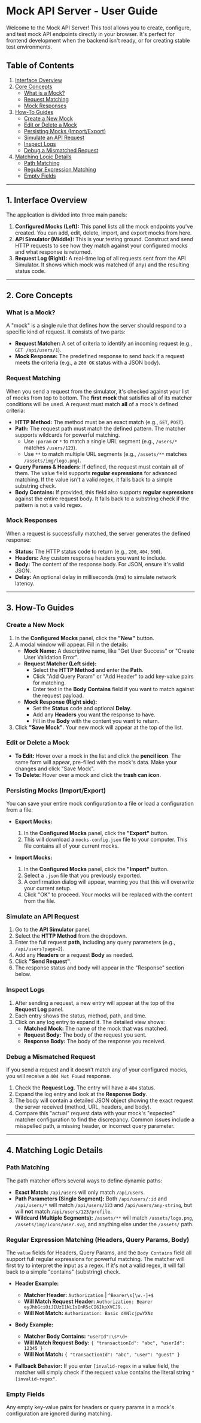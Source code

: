 # Mock API Server - User Guide

Welcome to the Mock API Server! This tool allows you to create, configure, and test mock API endpoints directly in your browser. It's perfect for frontend development when the backend isn't ready, or for creating stable test environments.

## Table of Contents
1.  [Interface Overview](#interface-overview)
2.  [Core Concepts](#core-concepts)
    -   [What is a Mock?](#what-is-a-mock)
    -   [Request Matching](#request-matching)
    -   [Mock Responses](#mock-responses)
3.  [How-To Guides](#how-to-guides)
    -   [Create a New Mock](#create-a-new-mock)
    -   [Edit or Delete a Mock](#edit-or-delete-a-mock)
    -   [Persisting Mocks (Import/Export)](#persisting-mocks-importexport)
    -   [Simulate an API Request](#simulate-an-api-request)
    -   [Inspect Logs](#inspect-logs)
    -   [Debug a Mismatched Request](#debug-a-mismatched-request)
4.  [Matching Logic Details](#matching-logic-details)
    -   [Path Matching](#path-matching)
    -   [Regular Expression Matching](#regular-expression-matching-headers-query-params-body)
    -   [Empty Fields](#empty-fields)

---

## 1. Interface Overview

The application is divided into three main panels:

1.  **Configured Mocks (Left):** This panel lists all the mock endpoints you've created. You can add, edit, delete, import, and export mocks from here.
2.  **API Simulator (Middle):** This is your testing ground. Construct and send HTTP requests to see how they match against your configured mocks and what response is returned.
3.  **Request Log (Right):** A real-time log of all requests sent from the API Simulator. It shows which mock was matched (if any) and the resulting status code.

---

## 2. Core Concepts

### What is a Mock?

A "mock" is a single rule that defines how the server should respond to a specific kind of request. It consists of two parts:
-   **Request Matcher:** A set of criteria to identify an incoming request (e.g., `GET /api/users/1`).
-   **Mock Response:** The predefined response to send back if a request meets the criteria (e.g., a `200 OK` status with a JSON body).

### Request Matching

When you send a request from the simulator, it's checked against your list of mocks from top to bottom. The **first mock** that satisfies all of its matcher conditions will be used. A request must match **all** of a mock's defined criteria:

-   **HTTP Method:** The method must be an exact match (e.g., `GET`, `POST`).
-   **Path:** The request path must match the defined pattern. The matcher supports wildcards for powerful matching.
    -   Use `:param` or `*` to match a single URL segment (e.g., `/users/*` matches `/users/123`).
    -   Use `**` to match multiple URL segments (e.g., `/assets/**` matches `/assets/img/logo.png`).
-   **Query Params & Headers:** If defined, the request must contain all of them. The value field supports **regular expressions** for advanced matching. If the value isn't a valid regex, it falls back to a simple substring check.
-   **Body Contains:** If provided, this field also supports **regular expressions** against the entire request body. It falls back to a substring check if the pattern is not a valid regex.

### Mock Responses

When a request is successfully matched, the server generates the defined response:

-   **Status:** The HTTP status code to return (e.g., `200`, `404`, `500`).
-   **Headers:** Any custom response headers you want to include.
-   **Body:** The content of the response body. For JSON, ensure it's valid JSON.
-   **Delay:** An optional delay in milliseconds (ms) to simulate network latency.

---

## 3. How-To Guides

### Create a New Mock

1.  In the **Configured Mocks** panel, click the **"New"** button.
2.  A modal window will appear. Fill in the details:
    -   **Mock Name:** A descriptive name, like "Get User Success" or "Create User Validation Error".
    -   **Request Matcher (Left side):**
        -   Select the **HTTP Method** and enter the **Path**.
        -   Click "Add Query Param" or "Add Header" to add key-value pairs for matching.
        -   Enter text in the **Body Contains** field if you want to match against the request payload.
    -   **Mock Response (Right side):**
        -   Set the **Status** code and optional **Delay**.
        -   Add any **Headers** you want the response to have.
        -   Fill in the **Body** with the content you want to return.
3.  Click **"Save Mock"**. Your new mock will appear at the top of the list.

### Edit or Delete a Mock

-   **To Edit:** Hover over a mock in the list and click the **pencil icon**. The same form will appear, pre-filled with the mock's data. Make your changes and click "Save Mock".
-   **To Delete:** Hover over a mock and click the **trash can icon**.

### Persisting Mocks (Import/Export)

You can save your entire mock configuration to a file or load a configuration from a file.

-   **Export Mocks:**
    1.  In the **Configured Mocks** panel, click the **"Export"** button.
    2.  This will download a `mocks-config.json` file to your computer. This file contains all of your current mocks.

-   **Import Mocks:**
    1.  In the **Configured Mocks** panel, click the **"Import"** button.
    2.  Select a `.json` file that you previously exported.
    3.  A confirmation dialog will appear, warning you that this will overwrite your current setup.
    4.  Click "OK" to proceed. Your mocks will be replaced with the content from the file.

### Simulate an API Request

1.  Go to the **API Simulator** panel.
2.  Select the **HTTP Method** from the dropdown.
3.  Enter the full request **path**, including any query parameters (e.g., `/api/users?page=2`).
4.  Add any **Headers** or a request **Body** as needed.
5.  Click **"Send Request"**.
6.  The response status and body will appear in the "Response" section below.

### Inspect Logs

1.  After sending a request, a new entry will appear at the top of the **Request Log** panel.
2.  Each entry shows the status, method, path, and time.
3.  Click on any log entry to expand it. The detailed view shows:
    -   **Matched Mock:** The name of the mock that was matched.
    -   **Request Body:** The body of the request you sent.
    -   **Response Body:** The body of the response you received.

### Debug a Mismatched Request

If you send a request and it doesn't match any of your configured mocks, you will receive a `404 Not Found` response.

1.  Check the **Request Log**. The entry will have a `404` status.
2.  Expand the log entry and look at the **Response Body**.
3.  The body will contain a detailed JSON object showing the exact request the server received (method, URL, headers, and body).
4.  Compare this "actual" request data with your mock's "expected" matcher configuration to find the discrepancy. Common issues include a misspelled path, a missing header, or incorrect query parameter.

---

## 4. Matching Logic Details

### Path Matching

The path matcher offers several ways to define dynamic paths:

-   **Exact Match:** `/api/users` will only match `/api/users`.
-   **Path Parameters (Single Segment):** Both `/api/users/:id` and `/api/users/*` will match `/api/users/123` and `/api/users/any-string`, but will **not** match `/api/users/123/profile`.
-   **Wildcard (Multiple Segments):** `/assets/**` will match `/assets/logo.png`, `/assets/img/icons/user.svg`, and anything else under the `/assets/` path.

### Regular Expression Matching (Headers, Query Params, Body)

The `value` fields for Headers, Query Params, and the `Body Contains` field all support full regular expressions for powerful matching. The matcher will first try to interpret the input as a regex. If it's not a valid regex, it will fall back to a simple "contains" (substring) check.

-   **Header Example:**
    -   **Matcher Header:** `Authorization` | `^Bearer\s[\w.-]+$`
    -   **Will Match Request Header:** `Authorization: Bearer eyJhbGciOiJIUzI1NiIsInR5cCI6IkpXVCJ9...`
    -   **Will Not Match:** `Authorization: Basic dXNlcjpwYXNz`

-   **Body Example:**
    -   **Matcher Body Contains:** `"userId":\s*\d+`
    -   **Will Match Request Body:** `{ "transactionId": "abc", "userId": 12345 }`
    -   **Will Not Match:** `{ "transactionId": "abc", "user": "guest" }`

-   **Fallback Behavior:** If you enter `[invalid-regex` in a value field, the matcher will simply check if the request value contains the literal string `"[invalid-regex"`.

### Empty Fields

Any empty key-value pairs for headers or query params in a mock's configuration are ignored during matching.
